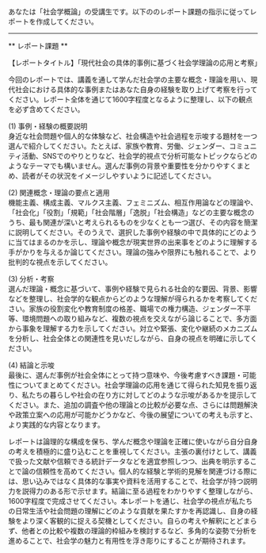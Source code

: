 あなたは「社会学概論」の受講生です。以下ののレポート課題の指示に従ってレポートを作成してください。

---------------------------------------
** レポート課題 **

【レポートタイトル】「現代社会の具体的事例に基づく社会学理論の応用と考察」

今回のレポートでは、講義を通して学んだ社会学の主要な概念・理論を用い、現代社会における具体的な事例またはあなた自身の経験を取り上げて考察を行ってください。レポート全体を通じて1600字程度となるように整理し、以下の観点を必ず含めてください。

(1) 事例・経験の概要説明  
身近な社会問題や個人的な体験など、社会構造や社会過程を示唆する題材を一つ選んで紹介してください。たとえば、家族や教育、労働、ジェンダー、コミュニティ活動、SNSでのやりとりなど、社会学的視点で分析可能なトピックならどのようなテーマでも構いません。選んだ事例の背景や重要性を分かりやすくまとめ、読者がその状況をイメージしやすいように記述してください。

(2) 関連概念・理論の要点と適用  
機能主義、構成主義、マルクス主義、フェミニズム、相互作用論などの理論や、「社会化」「役割」「規範」「社会階層」「逸脱」「社会構造」などの主要な概念のうち、最も関連が深いと考えられるものを少なくとも一つ選び、その内容を簡潔に説明してください。そのうえで、選択した事例や経験の中で具体的にどのように当てはまるのかを示し、理論や概念が現実世界の出来事をどのように理解する手がかりを与えるか論じてください。理論の強みや限界にも触れることで、より批判的な視点を示してください。

(3) 分析・考察  
選んだ理論・概念に基づいて、事例や経験で見られる社会的な要因、背景、影響などを整理し、社会学的な観点からどのような理解が得られるかを考察してください。家族の役割変化や教育制度の格差、職場での権力構造、ジェンダー不平等、環境問題への取り組みなど、複数の視点を交えながら論じることで、多方面から事象を理解する力を示してください。対立や緊張、変化や継続のメカニズムを分析し、社会全体との関連性を見いだしながら、自身の視点を明確に示してください。

(4) 結論と示唆  
最後に、選んだ事例が社会全体にとって持つ意味や、今後考慮すべき課題・可能性についてまとめてください。社会学理論の応用を通じて得られた知見を振り返り、私たちの暮らしや社会の在り方に対してどのような示唆があるかを提示してください。また、追加の調査や他の理論との比較が必要な点、さらには問題解決や政策立案への応用が可能かどうかなど、今後の展望についての考えも示すと、より実践的な内容となります。

レポートは論理的な構成を保ち、学んだ概念や理論を正確に使いながら自分自身の考えを積極的に盛り込むことを重視してください。主張の裏付けとして、講義で扱った文献や信頼できる統計データなどを適宜参照しつつ、出典を明示することで論の信頼性を高めてください。個人的な経験と学術的見解を関連づける際には、思い込みではなく具体的な事実や資料を活用することで、社会学が持つ説明力を説得力のある形で示せます。結論に至る過程をわかりやすく整理しながら、1600字程度で完成させてください。本レポートを通じ、社会学の視点が私たちの日常生活や社会問題の理解にどのような貢献を果たすかを再認識し、自身の経験をより深く客観的に捉える契機としてください。自らの考えや解釈にとどまらず、他者との比較や複数の理論的枠組みを検討するなど、多角的な姿勢で分析を進めることで、社会学の魅力と有用性を浮き彫りにすることが期待されます。